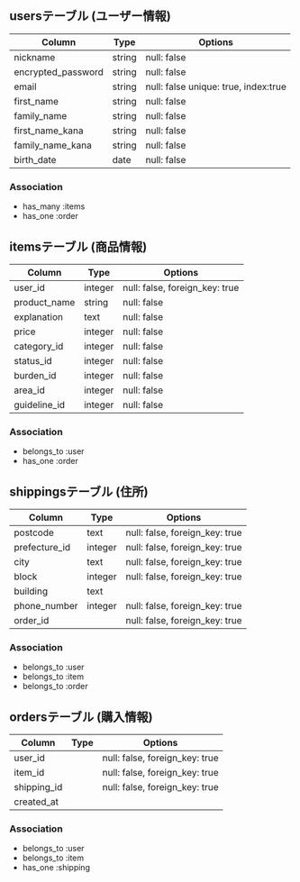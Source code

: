 ## usersテーブル (ユーザー情報)
| Column             | Type         | Options                              |
| ------------------ | ------------ | ------------------------------------ |
| nickname           | string       | null: false                          | <!--ニックネーム-->
| encrypted_password | string       | null: false                          | <!--パスワード-->
| email              | string       | null: false unique: true, index:true | <!--メールアドレス-->
| first_name         | string       | null: false                          | <!--名前-->
| family_name        | string       | null: false                          | <!--苗字-->
| first_name_kana    | string       | null: false                          | <!--名前(カナ)-->
| family_name_kana   | string       | null: false                          | <!--苗字(カナ)-->
| birth_date         | date         | null: false                          | <!--生年月日-->

### Association
- has_many :items <!--1対多-->
- has_one  :order <!--1対1-->

## itemsテーブル (商品情報)
| Column           | Type         | Options                         |
| ---------------- | ------------ | ------------------------------- |
| user_id          | integer      | null: false, foreign_key: true  |
| product_name     | string       | null: false                     | <!--商品名-->
| explanation      | text         | null: false                     | <!--商品の説明-->
| price            | integer      | null: false                     | <!--販売価格-->
| category_id      | integer      | null: false                     | <!--カテゴリー-->
| status_id        | integer      | null: false                     | <!--商品の状態-->
| burden_id        | integer      | null: false                     | <!--配送料の負担-->
| area_id          | integer      | null: false                     | <!--発送元の地域-->
| guideline_id     | integer      | null: false                     | <!--発送日の目安-->

### Association
- belongs_to :user <!--1対1(参照元テーブル → 参照先テーブル)-->
- has_one    :order <!--1対1-->

## shippingsテーブル (住所)
| Column           | Type         | Options                        |
| ---------------- | ------------ | ------------------------------ |
| postcode         | text         | null: false, foreign_key: true | <!--郵便番号-->
| prefecture_id    | integer      | null: false, foreign_key: true | <!--都道府県-->
| city             | text         | null: false, foreign_key: true | <!--市区町村-->
| block            | integer      | null: false, foreign_key: true | <!--番地-->
| building         | text         |                                | <!--建物名-->
| phone_number     | integer      | null: false, foreign_key: true | <!--電話番号-->
| order_id         |              | null: false, foreign_key: true |

### Association
- belongs_to :user <!--1対1(参照元テーブル → 参照先テーブル)-->
- belongs_to :item <!--1対1(参照元テーブル → 参照先テーブル)-->
- belongs_to :order <!--1対1(参照元テーブル → 参照先テーブル)-->

## ordersテーブル (購入情報)
| Column           | Type         | Options                        |
| ---------------- | ------------ | ------------------------------ |
| user_id          |              | null: false, foreign_key: true | <!--購入者名-->
| item_id          |              | null: false, foreign_key: true | <!--購入商品-->
| shipping_id      |              | null: false, foreign_key: true | <!--配送先-->
| created_at       |              |                                | <!--購入記録-->

### Association
- belongs_to :user <!--1対1(参照元テーブル → 参照先テーブル)-->
- belongs_to :item <!--1対1(参照元テーブル → 参照先テーブル)-->
- has_one    :shipping <!--1対1-->
